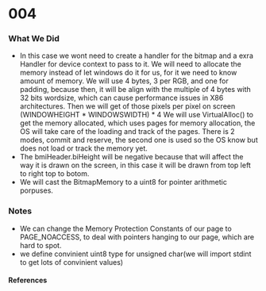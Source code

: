 # 004
### What We Did 
-  In this case we wont need to create a handler for the bitmap and a exra Handler for device context to pass to it. We will need to allocate the  memory instead of let windows do it for us, for it we need to know amount of memory.
  We will use 4 bytes, 3 per RGB, and one for padding, because then, it will be align with the multiple of 4 bytes with 32 bits wordsize, which can cause performance issues in X86 architectures. Then we will get of those pixels per pixel on screen (WINDOWHEIGHT * WINDOWSWIDTH) * 4
  We will use VirtualAlloc() to get the memory allocated, which uses pages for memory allocation, the OS will take care of the loading and track of the pages. There is 2 modes, commit and reserve, the second one is used so the OS know but does not load or track the memory yet.
- The bmiHeader.biHeight will be negative because that will affect the way it is drawn on the screen, in this case it will be drawn from top left to right top to botom.
- We will cast the BitmapMemory to a uint8 for pointer arithmetic porpuses.

### Notes
- We can change the Memory Protection Constants of our page to PAGE_NOACCESS, to deal with pointers hanging to our page, which are hard to spot.
- we define convinient uint8 type for unsigned char(we will import stdint to get lots of convinient values)
#### References 

